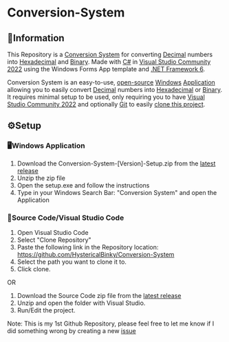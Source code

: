 # Conversion-System
## 📖Information
This Repository is a [Conversion System](https://en.wikipedia.org/wiki/Conversion_of_units) for converting [Decimal](https://en.wikipedia.org/wiki/Decimal) numbers into [Hexadecimal](https://en.wikipedia.org/wiki/Hexadecimal) and [Binary](https://en.wikipedia.org/wiki/Binary_number). Made with [C#](https://en.wikipedia.org/wiki/C_Sharp_(programming_language)) in [Visual Studio Community 2022](https://visualstudio.microsoft.com/vs/community/) using the Windows Forms App template and [.NET Framework 6](https://dotnet.microsoft.com/en-us/download/dotnet/6.0).

Conversion System is an easy-to-use, [open-source](https://en.wikipedia.org/wiki/Open_source) [Windows](https://en.wikipedia.org/wiki/Microsoft_Windows) [Application](https://en.wikipedia.org/wiki/Application_software) allowing you to easily convert [Decimal](https://en.wikipedia.org/wiki/Decimal) numbers into [Hexadecimal](https://en.wikipedia.org/wiki/Hexadecimal) or [Binary](https://en.wikipedia.org/wiki/Binary_number). It requires minimal setup to be used, only requiring you to have [Visual Studio Community 2022](https://visualstudio.microsoft.com/vs/community/) and optionally [Git](https://git-scm.com/) to easily [clone this project](https://github.com/HystericalBinky/Conversion-System/edit/main/README.md#source-codevisual-studio-code).

## ⚙️Setup

### 🖥️Windows Application
1. Download the Conversion-System-[Version]-Setup.zip from the [latest release](https://github.com/HystericalBinky/Conversion-System/releases)
2. Unzip the zip file
3. Open the setup.exe and follow the instructions
4. Type in your Windows Search Bar: "Conversion System" and open the Application

### 📝Source Code/Visual Studio Code
1. Open Visual Studio Code
2. Select "Clone Repository"
3. Paste the following link in the Repository location: https://github.com/HystericalBinky/Conversion-System
4. Select the path you want to clone it to.
5. Click clone.

OR

1. Download the Source Code zip file from the [latest release](https://github.com/HystericalBinky/Conversion-System/releases)
2. Unzip and open the folder with Visual Studio.
3. Run/Edit the project.

Note: This is my 1st Github Repository, please feel free to let me know if I did something wrong by creating a new [issue](https://github.com/HystericalBinky/Conversion-System/issues)
